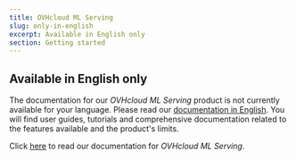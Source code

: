 ```yaml
---
title: OVHcloud ML Serving
slug: only-in-english
excerpt: Available in English only
section: Getting started
---
```


## Available in English only

The documentation for our *OVHcloud ML Serving* product is not currently available for your language. Please read our [documentation in English](https://docs.ovh.com/gb/en/ml-serving/). You will find user guides, tutorials and comprehensive documentation related to the features available and the product's limits. 

Click [here](https://docs.ovh.com/gb/en/ml-serving/) to read our documentation for *OVHcloud ML Serving*.